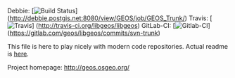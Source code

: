 Debbie:
 [![Build Status](http://debbie.postgis.net:8080/buildStatus/icon?job=GEOS_Trunk)]
 (http://debbie.postgis.net:8080/view/GEOS/job/GEOS_Trunk/)
Travis:
 [![Travis](https://secure.travis-ci.org/libgeos/libgeos.png)]
 (http://travis-ci.org/libgeos/libgeos)
GitLab-CI:
 [![Gitlab-CI](https://gitlab.com/geos/libgeos/badges/svn-trunk/build.svg)]
 (https://gitlab.com/geos/libgeos/commits/svn-trunk)

This file is here to play nicely with modern code repositories.
Actual readme is [here](README).

Project homepage: http://geos.osgeo.org/
